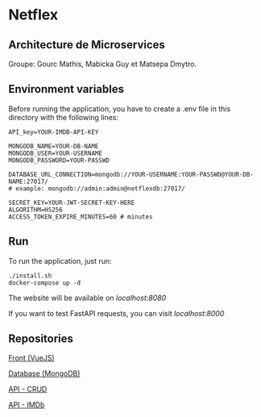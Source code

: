 # Netflex

## Architecture de Microservices

Groupe: Gourc Mathis, Mabicka Guy et Matsepa Dmytro.

## Environment variables
Before running the application, you have to create a .env file in this directory with the following lines:

    API_key=YOUR-IMDB-API-KEY

    MONGODB_NAME=YOUR-DB-NAME 
    MONGODB_USER=YOUR-USERNAME
    MONGODB_PASSWORD=YOUR-PASSWD

    DATABASE_URL_CONNECTION=mongodb://YOUR-USERNAME:YOUR-PASSWD@YOUR-DB-NAME:27017/
    # example: mongodb://admin:admin@netflexdb:27017/ 

    SECRET_KEY=YOUR-JWT-SECRET-KEY-HERE
    ALGORITHM=HS256
    ACCESS_TOKEN_EXPIRE_MINUTES=60 # minutes

## Run
To run the application, just run:
    
    ./install.sh
    docker-compose up -d

The website will be available on *localhost:8080*

If you want to test FastAPI requests, you can visit *localhost:8000*


## Repositories
[Front (VueJS)](https://github.com/gourcmathis/nx-vuejs)

[Database (MongoDB)](https://github.com/gourcmathis/nx-mongodb)

[API - CRUD](https://github.com/gourcmathis/nx-crud)

[API - IMDb](https://github.com/gourcmathis/nx-api-imdb)